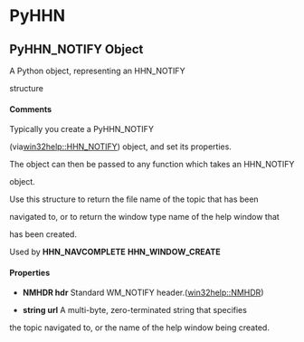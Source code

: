 # PyHHN

## PyHHN_NOTIFY Object

A Python object, representing an HHN_NOTIFY 

structure

#### Comments
Typically you create a PyHHN_NOTIFY 

(via[win32help::HHN_NOTIFY](win32help.md#win32helphhn_notify)) object, and set its properties. 

The object can then be passed to any function which takes an HHN_NOTIFY 

object.

Use this structure to return the file name of the topic that has been 

navigated to, or to return the window type name of the help window that 

has been created.

Used by
 __HHN_NAVCOMPLETE__ 
 __HHN_WINDOW_CREATE__ 


#### Properties

  -  __NMHDR hdr__ 
    Standard WM_NOTIFY header.([win32help::NMHDR](win32help.md#win32helpnmhdr))

  -  __string url__ 
    A multi-byte, zero-terminated string that specifies 

the topic navigated to, or the name of the help window being created.